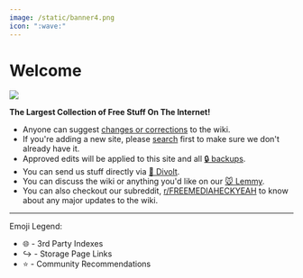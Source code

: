 ```yaml
---
image: /static/banner4.png
icon: ":wave:"
---
```

# Welcome

![](/static/banner4.png)

**The Largest Collection of Free Stuff On The Internet!**

* Anyone can suggest [changes or corrections](https://github.com/nbats/FMHYedit) to the wiki.
* If you're adding a new site, please [search](https://raw.githubusercontent.com/nbats/FMHYedit/main/single-page) first to make sure we don't already have it.
* Approved edits will be applied to this site and all [🔒 backups](https://www.reddit.com/r/FREEMEDIAHECKYEAH/wiki/backups).
* You can send us stuff directly via [💬 Divolt](https://redd.it/uto5vw).
* You can discuss the wiki or anything you'd like on our [🐭 Lemmy](https://lemmy.dbzer0.com/c/freemediaheckyeah).
* You can also checkout our subreddit, [r/FREEMEDIAHECKYEAH](https://www.reddit.com/r/FREEMEDIAHECKYEAH/) to know about any major updates to the wiki.

***

Emoji Legend:

* 🌐 - 3rd Party Indexes
* ↪️ - Storage Page Links
* ⭐ - Community Recommendations
